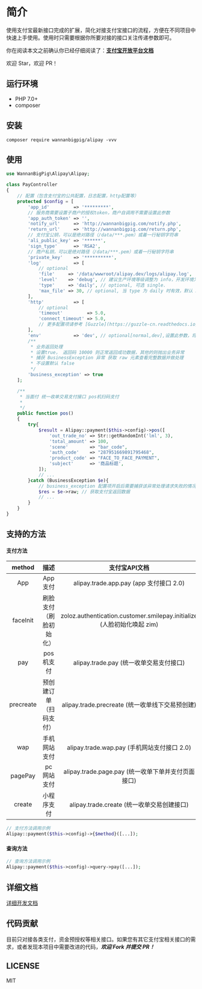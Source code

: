 # 简介

使用支付宝最新接口完成的扩展，简化对接支付宝接口的流程，方便在不同项目中快速上手使用。使用时只需要根据你所要对接的接口关注传递参数即可。

你在阅读本文之前确认你已经仔细阅读了：[**支付宝开放平台文档**](https://docs.open.alipay.com/)

欢迎 Star，欢迎 PR！

## 运行环境

* PHP 7.0+
* composer

## 安装

```text
composer require wannanbigpig/alipay -vvv
```

## 使用

```php
use WannanBigPig\Alipay\Alipay;

class PayController
{
    // 配置（包含支付宝的公共配置，日志配置，http配置等）
    protected $config = [
        'app_id'         => '*********',
        // 服务商需要设置子商户的授权token，商户自调用不需要设置此参数
        'app_auth_token' => '',
        'notify_url'     => 'http://wannanbigpig.com/notify.php',
        'return_url'     => 'http://wannanbigpig.com/return.php',
        // 支付宝公钥，可以是绝对路径（/data/***.pem）或着一行秘钥字符串
        'ali_public_key' => '******',
        'sign_type'      => 'RSA2',
        // 商户私钥，可以是绝对路径（/data/***.pem）或着一行秘钥字符串
        'private_key'    => '**********',
        'log'            => [
            // optional
            'file'     => '/data/wwwroot/alipay.dev/logs/alipay.log',
            'level'    => 'debug', // 建议生产环境等级调整为 info，开发环境为 debug
            'type'     => 'daily', // optional, 可选 single.
            'max_file' => 30, // optional, 当 type 为 daily 时有效，默认 30 天
        ],
        'http'           => [
            // optional
            'timeout'         => 5.0,
            'connect_timeout' => 5.0,
            // 更多配置项请参考 [Guzzle](https://guzzle-cn.readthedocs.io/zh_CN/latest/request-options.html)
        ],
        'env'            => 'dev', // optional[normal,dev],设置此参数，将进入沙箱模式，不传默认正式环境
        /**
         * 业务返回处理
         * 设置true， 返回码 10000 则正常返回成功数据，其他的则抛出业务异常
         * 捕获 BusinessException 异常 获取 raw 元素查看完整数据并做处理
         * 不设置默认 false
         */
        'business_exception' => true
    ];

    /**
     * 当面付 统一收单交易支付接口 pos机扫码支付
     *
     */
    public function pos()
    {
        try{
            $result = Alipay::payment($this->config)->pos([
                'out_trade_no' => Str::getRandomInt('lml', 3),
                'total_amount' => 100,
                'scene'        => "bar_code",
                'auth_code'    => "287951669891795468",
                'product_code' => "FACE_TO_FACE_PAYMENT",
                'subject'      => '商品标题',
            ]);
            // ...
        }catch (BusinessException $e){
            // business_exception 配置项开启后需要捕获该异常处理请求失败的情况
            $res = $e->raw; // 获取支付宝返回数据
            // ...
        }
    }
}
```

## 支持的方法

#### 支付方法

| method |   描述     | 支付宝API文档 |
| :-----: | :-------: |:--------------:|
| App      | App支付  | alipay.trade.app.pay (app 支付接口 2.0) |
| faceInit | 刷脸支付（刷脸初始化）  | zoloz.authentication.customer.smilepay.initialize (人脸初始化唤起 zim) |
| pay | pos机支付  | alipay.trade.pay (统一收单交易支付接口) |
| precreate | 预创建订单（扫码支付）  | alipay.trade.precreate (统一收单线下交易预创建) |
| wap | 手机网站支付  | alipay.trade.wap.pay (手机网站支付接口 2.0) |
| pagePay | pc网站支付  | alipay.trade.page.pay (统一收单下单并支付页面接口) |
| create | 小程序支付  | alipay.trade.create (统一收单交易创建接口) |


```php
// 支付方法调用示例
Alipay::payment($this->config)->{$method}([...]);
```

#### 查询方法

```php
// 查询方法调用示例
Alipay::payment($this->config)->query->pay([...]);
```

## 详细文档

[详细开发文档](https://docs.alipay.liuml.com/)

## 代码贡献

目前只对接各类支付，资金预授权等相关接口。如果您有其它支付宝相关接口的需求，或者发现本项目中需要改进的代码，_**欢迎 Fork 并提交 PR！**_

## LICENSE

MIT

